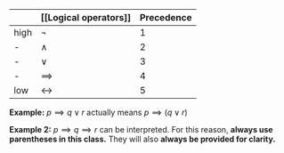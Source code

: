 
| | [[Logical operators]] | Precedence |
|-| ---------| -----------|
|high| $\neg$| 1|
|-| $\wedge$| 2 |
|-| $\vee$| 3 |
|-| $\implies$| 4 |
|low| $\leftrightarrow$| 5 |

**Example:**
$p\implies q\vee r$ 
actually means $p\implies (q\vee r)$

**Example 2:**
$p\implies q \implies r$
can be interpreted.
For this reason, **always use parentheses in this class.** They will also **always be provided for clarity.**

